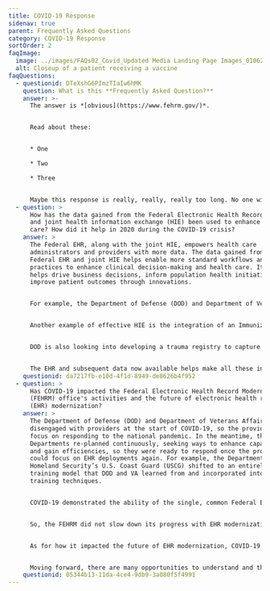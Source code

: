 ```yaml
---
title: COVID-19 Response
sidenav: true
parent: Frequently Asked Questions
category: COVID-19 Response
sortOrder: 2
faqImage:
  image: ../images/FAQs02_Covid_Updated Media Landing Page Images_010625_v2-30.png
  alt: Closeup of a patient receiving a vaccine
faqQuestions:
  - questionid: DTeXshG6PImzTIaIw6hMK
    question: What is this **Frequently Asked Question?**
    answer: >-
      The answer is *[obvious](https://www.fehrm.gov/)*.


      Read about these:


      * One

      * Two 

      * Three


      Maybe this response is really, really, really too long. No one will take time to read the answer, and then no one would know how to respond.
  - question: >
      How has the data gained from the Federal Electronic Health Record (EHR)
      and joint health information exchange (HIE) been used to enhance health
      care? How did it help in 2020 during the COVID-19 crisis?
    answer: >
      The Federal EHR, along with the joint HIE, empowers health care
      administrators and providers with more data. The data gained from the
      Federal EHR and joint HIE helps enable more standard workflows and
      practices to enhance clinical decision-making and health care. It also
      helps drive business decisions, inform population health initiatives, and
      improve patient outcomes through innovations.


      For example, the Department of Defense (DOD) and Department of Veterans Affairs (VA) joint data management and analysis efforts led to the ability to improve the process for prescribing opioids. Patients at risk of an opioid overdose who receive opioid pain medication also receive a life-saving drug that counteracts the opioid prescribed along with education.


      Another example of effective HIE is the integration of an Immunization Forecaster into the EHR. The forecaster embedded into the EHR leverages Centers for Disease Control and Prevention clinical decision support of immunizations to help pediatricians know when patients need the next round of appropriate vaccines. This new functionality also reduces clinician time and effort, assessing and deciding which vaccines may be due. Even if a child falls behind, it recommends a catch-up schedule. This effort was especially timely upon the availability of the COVID-19 vaccine.


      DOD is also looking into developing a trauma registry to capture battlefield injuries and the impact of such injuries throughout a beneficiary’s lifetime.


      The EHR and subsequent data now available helps make all these innovations in health care possible, so beneficiaries can get the best health care as soon as possible. This just scratches the surface on what is possible with EHR data to transform health care delivery to Veterans.
    questionid: da7217fb-e10d-4f1d-8949-de8626b4f952
  - question: >
      Has COVID-19 impacted the Federal Electronic Health Record Modernization
      (FEHRM) office's activities and the future of electronic health record
      (EHR) modernization?
    answer: >
      The Department of Defense (DOD) and Department of Veterans Affairs (VA)
      disengaged with providers at the start of COVID-19, so the providers could
      focus on responding to the national pandemic. In the meantime, the
      Departments re-planned continuously, seeking ways to enhance capabilities
      and gain efficiencies, so they were ready to respond once the providers
      could focus on EHR deployments again. For example, the Department of
      Homeland Security’s U.S. Coast Guard (USCG) shifted to an entirely virtual
      training model that DOD and VA learned from and incorporated into their
      training techniques.


      COVID-19 demonstrated the ability of the single, common Federal EHR to quickly adapt to changing demands and support providers during the pandemic. For example, when providers needed to order COVID-19 tests, and the EHR didn’t yet have that capability, those changes were made in four hours within the new EHR versus four weeks within the legacy system. The new EHR is much more responsive to changes driven by COVID-19.


      So, the FEHRM did not slow down its progress with EHR modernization during the pandemic. It remains focused on delivering capabilities to those clinicians on the front lines delivering care to their patients.


      As for how it impacted the future of EHR modernization, COVID-19 demonstrated virtual health as a priority. In response, the FEHRM pivoted toward accelerating the adoption of tools, platforms, and joint capabilities to deliver telemedicine solutions that meet the operational requirements driven by the pandemic. For example, the FEHRM is leveraging VA’s patient-facing video platform to develop a parallel platform for DOD.


      Moving forward, there are many opportunities to understand and think about the impact of the new normal of health-care delivery and how the EHR and information technology capabilities the FEHRM delivers can support the new normal.
    questionid: 05344b13-11da-4ce4-9db9-3a080f5f4991
---
```

